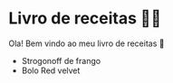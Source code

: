 # Livro de receitas :man_cook:

Ola! Bem vindo ao meu livro de receitas :wave:

- Strogonoff de frango
- Bolo Red velvet
